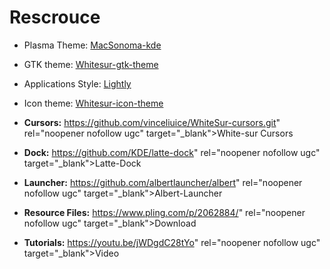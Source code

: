 # Rescrouce
- Plasma Theme: [MacSonoma-kde](https://github.com/vinceliuice/MacSonoma-kde.git) 
- GTK theme: [Whitesur-gtk-theme](https://github.com/vinceliuice/WhiteSur-gtk-theme.git)
- Applications Style: [Lightly](https://github.com/Luwx/Lightly)
- Icon theme: [Whitesur-icon-theme](https://github.com/vinceliuice/WhiteSur-icon-theme.git)
  </p>
  </li><li>
    <p>
    <strong>Cursors:</strong> <a rpl="" class="relative pointer-events-auto a
  
  
  
  
  underline
  " href="https://github.com/vinceliuice/WhiteSur-cursors.git" rel="noopener nofollow ugc" target="_blank">White-sur Cursors</a>
  </p>
  </li><li>
    <p>
    <strong>Dock:</strong> <a rpl="" class="relative pointer-events-auto a
  
  
  
  
  underline
  " href="https://github.com/KDE/latte-dock" rel="noopener nofollow ugc" target="_blank">Latte-Dock</a>
  </p>
  </li><li>
    <p>
    <strong>Launcher:</strong> <a rpl="" class="relative pointer-events-auto a
  
  
  
  
  underline
  " href="https://github.com/albertlauncher/albert" rel="noopener nofollow ugc" target="_blank">Albert-Launcher</a>
  </p>
  </li><li>
    <p>
    <strong>Resource Files:</strong> <a rpl="" class="relative pointer-events-auto a
  
  
  
  
  underline
  " href="https://www.pling.com/p/2062884/" rel="noopener nofollow ugc" target="_blank">Download</a>
  </p>
  </li><li>
    <p>
    <strong>Tutorials:</strong> <a rpl="" class="relative pointer-events-auto a
  
  
  
  
  underline
  " href="https://youtu.be/jWDgdC28tYo" rel="noopener nofollow ugc" target="_blank">Video</a>
  </p>
  </li>
    </ul>

